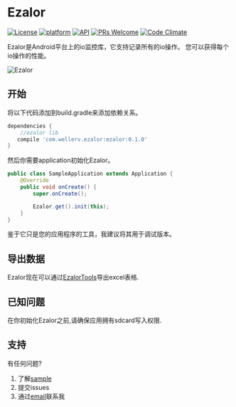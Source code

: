 # Ezalor

[![License](https://img.shields.io/badge/License-Apache%202.0-blue.svg)](https://github.com/WellerV/Ezalor/blob/master/LICENSE.txt)
[![platform](https://img.shields.io/badge/platform-Android-yellow.svg)](https://www.android.com)
[![API](https://img.shields.io/badge/API-14%2B-brightgreen.svg?style=flat)](https://android-arsenal.com/api?level=14)
[![PRs Welcome](https://img.shields.io/badge/prs-welcome-brightgreen.svg)](http://makeapullrequest.com)
[![Code Climate](https://img.shields.io/codeclimate/issues/github/me-and/mdf.svg)](https://github.com/WellerV/Ezalor/issues)

Ezalor是Android平台上的io监控库，它支持记录所有的io操作。
您可以获得每个io操作的性能。
 
 ![Ezalor][1]
 
## 开始
将以下代码添加到build.gradle来添加依赖关系。 
```groovy
dependencies {
    //ezalor lib
   compile 'com.wellerv.ezalor:ezalor:0.1.0'
}
```
然后你需要application初始化Ezalor。
```java
public class SampleApplication extends Application {
    @Override
    public void onCreate() {
        super.onCreate();

        Ezalor.get().init(this);
    }
}
```
鉴于它只是您的应用程序的工具，我建议将其用于调试版本。

## 导出数据
Ezalor现在可以通过[EzalorTools][2]导出excel表格.

## 已知问题
在你初始化Ezalor之前,请确保应用拥有sdcard写入权限.

## 支持
有任何问题?

1. 了解[sample][3]
2. 提交issues
3. 通过[email][4]联系我


  [1]: http://on8vjlgub.bkt.clouddn.com/ezalor%E5%8E%9F%E7%90%86%E5%9B%BE.png
  [2]: https://github.com/WellerV/EzalorTools
  [3]: https://github.com/WellerV/Ezalor/tree/master/sample
  [4]: huweigoodboy@126.com